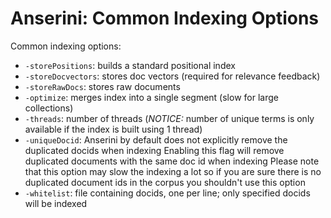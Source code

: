 # Anserini: Common Indexing Options

Common indexing options:

+ `-storePositions`: builds a standard positional index
+ `-storeDocvectors`: stores doc vectors (required for relevance feedback)
+ `-storeRawDocs`: stores raw documents
+ `-optimize`: merges index into a single segment (slow for large collections)
+ `-threads`: number of threads (_NOTICE:_ number of unique terms is only available if the index is built using 1 thread)
+ `-uniqueDocid`: Anserini by default does not explicitly remove the duplicated docids when indexing
Enabling this flag will remove duplicated documents with the same doc id when indexing
Please note that this option may slow the indexing a lot so if you are sure there is no duplicated document ids in the
corpus you shouldn't use this option
+ `-whitelist`: file containing docids, one per line; only specified docids will be indexed

